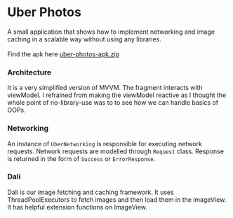 # Uber Photos
A small application that shows how to implement networking and image caching in a scalable way without using any libraries.
<br>
<br>
Find the apk here [uber-photos-apk.zip](https://github.com/vipulyaara/UberPhotos/files/2832496/app-debug.apk.zip)

### Architecture
It is a very simplified version of MVVM. The fragment interacts with viewModel. I refrained from making the viewModel reactive as I thought the whole point of no-library-use was to to see how we can handle basics of OOPs.

### Networking
An instance of `UberNetworking` is responsible for executing network requests. Network requests are modelled through `Request` class. Response is returned in the form of `Success` or `ErrorResponse`.

### Dali
Dali is our image fetching and caching framework. It uses ThreadPoolExecutors to fetch images and then load them in the imageView. It has helpful extension functions on ImageView.

